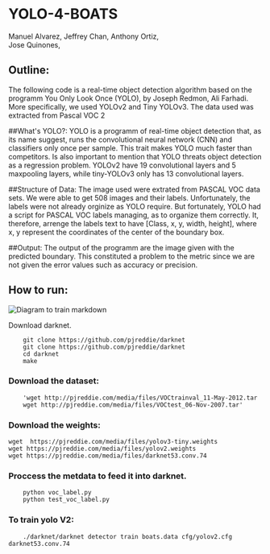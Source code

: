 # YOLO-4-BOATS

Manuel Alvarez,
Jeffrey Chan,
Anthony Ortiz,		
Jose Quinones,

## Outline:
The following code is a real-time object detection algorithm based on the programm You Only Look Once (YOLO), by Joseph Redmon, Ali Farhadi. More specifically, we used YOLOv2 and Tiny YOLOv3. The data used was extracted from Pascal VOC 2

##What's YOLO?:
YOLO is a programm of real-time object detection that, as its name suggest, runs the convolutional neural network (CNN) and classifiers only once per sample. This trait makes YOLO much faster than competitors. Is also important to mention that YOLO threats object detection as a regression problem. YOLOv2 have 19 convolutional layers and 5 maxpooling layers, while tiny-YOLOv3 only has 13 convolutional layers.

##Structure of Data:
The image used were extrated from PASCAL VOC data sets. We were able to get 508 images and their labels. Unfortunately, the labels were not already orginize as YOLO require. But fortunately, YOLO had a script for PASCAL VOC labels managing, as to organize them correctly. It, therefore, arrenge the labels text to have [Class, x, y, width, height], where x, y represent the coordinates of the center of the boundary box.

##Output:
The output of the programm are the image given with the predicted boundary. This constituted a problem to the metric since we are not given the error values such as accuracy or precision.

## How to run:

![Diagram to train markdown](https://drive.google.com/uc?id=1hI5UkgwMV6Nw-SB1E4dnfAy8Hj5kcqNI)

Download darknet.
~~~
	git clone https://github.com/pjreddie/darknet
	git clone https://github.com/pjreddie/darknet
	cd darknet
	make
~~~

### Download the dataset:

~~~
	'wget http://pjreddie.com/media/files/VOCtrainval_11-May-2012.tar
	wget http://pjreddie.com/media/files/VOCtest_06-Nov-2007.tar'
~~~

### 	Download the weights:

~~~
wget  https://pjreddie.com/media/files/yolov3-tiny.weights
wget https://pjreddie.com/media/files/yolov2.weights
wget https://pjreddie.com/media/files/darknet53.conv.74
~~~

### Proccess the metdata to feed it into darknet.
~~~
	python voc_label.py
	python test_voc_label.py
~~~

### To train yolo V2:

~~~
	./darknet/darknet detector train boats.data cfg/yolov2.cfg darknet53.conv.74
~~~
